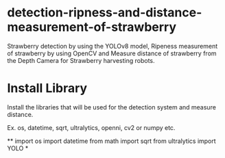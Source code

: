 # detection-ripness-and-distance-measurement-of-strawberry
Strawberry detection by using the YOLOv8 model, Ripeness measurement of strawberry by using OpenCV and Measure distance of strawberry from the Depth Camera for Strawberry harvesting robots.


# Install Library
Install the libraries that will be used for the detection system and measure distance.

Ex. os, datetime, sqrt, ultralytics, openni, cv2 or numpy etc.

**
import os
import datetime
from math import sqrt
from ultralytics import YOLO
*

